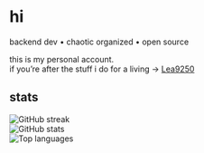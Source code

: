 # hi

backend dev • chaotic organized • open source

this is my personal account.  
if you’re after the stuff i do for a living → [Lea9250](https://github.com/Lea9250)

## stats
<div align="left">
  <img src="https://streak-stats.demolab.com?user=6c6a64&theme=tokyonight" alt="GitHub streak" />
<br>
  <img src="https://github-readme-stats.vercel.app/api?username=6c6a64&show_icons=true&count_private=true&include_all_commits=true&theme=tokyonight" alt="GitHub stats" />
<br>
<img src="https://github-readme-stats.vercel.app/api/top-langs/?username=6c6a64&layout=compact&langs_count=8&hide=css,scss,html&theme=tokyonight" alt="Top languages" />
<br>
</div>
